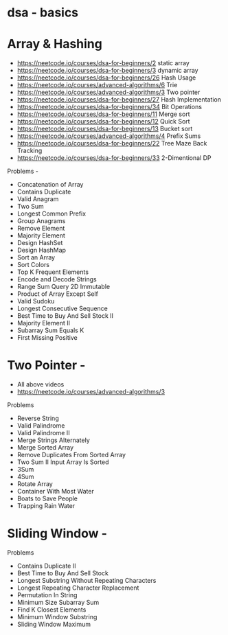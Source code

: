 # dsa - basics


# Array & Hashing 

 -  https://neetcode.io/courses/dsa-for-beginners/2 static array
 -  https://neetcode.io/courses/dsa-for-beginners/3 dynamic array
 -  https://neetcode.io/courses/dsa-for-beginners/26 Hash Usage
 -  https://neetcode.io/courses/advanced-algorithms/6 Trie
 -  https://neetcode.io/courses/advanced-algorithms/3 Two pointer
 -  https://neetcode.io/courses/dsa-for-beginners/27 Hash Implementation
 -  https://neetcode.io/courses/dsa-for-beginners/34 Bit Operations
 -  https://neetcode.io/courses/dsa-for-beginners/11 Merge sort
 -  https://neetcode.io/courses/dsa-for-beginners/12 Quick Sort
  - https://neetcode.io/courses/dsa-for-beginners/13 Bucket sort
 -  https://neetcode.io/courses/advanced-algorithms/4 Prefix Sums
 -  https://neetcode.io/courses/dsa-for-beginners/22 Tree Maze Back Tracking
 -  https://neetcode.io/courses/dsa-for-beginners/33 2-Dimentional DP

Problems  - 

 - Concatenation of Array   	
 - Contains Duplicate   	
 - Valid Anagram   	
 - Two Sum   	
 - Longest Common Prefix   	
 - Group Anagrams   	
 - Remove Element   	
 - Majority Element   	
 - Design HashSet	
 - Design HashMap	
 - Sort an Array   	
 - Sort Colors   	
 - Top K Frequent Elements   	
 - Encode and Decode Strings   	
 - Range Sum Query 2D Immutable	
 - Product of Array Except Self   	
 - Valid Sudoku   	
 - Longest Consecutive Sequence   	
 - Best Time to Buy And Sell Stock II   	
 - Majority Element II   	
 - Subarray Sum Equals K   	
 - First Missing Positive   


# Two Pointer  - 


 - All above videos 
 - https://neetcode.io/courses/advanced-algorithms/3


Problems

 - Reverse String   	
 - Valid Palindrome   	
 - Valid Palindrome II   	
 - Merge Strings Alternately   	
 - Merge Sorted Array   	
 - Remove Duplicates From Sorted Array   	
 - Two Sum II Input Array Is Sorted   	
 - 3Sum   	
 - 4Sum   	
 - Rotate Array   	
 - Container With Most Water   	
 - Boats to Save People   	
 - Trapping Rain Water


# Sliding Window  - 


Problems

 - Contains Duplicate II   	
 - Best Time to Buy And Sell Stock   	
 - Longest Substring Without Repeating Characters   	
 - Longest Repeating Character Replacement   	
 - Permutation In String   	
 - Minimum Size Subarray Sum   	
 - Find K Closest Elements   	
 - Minimum Window Substring   	
 - Sliding Window Maximum   
